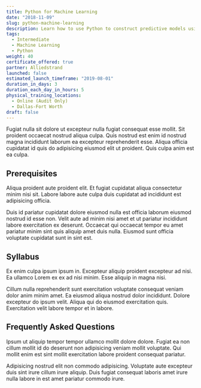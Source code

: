 ```yaml
---
title: Python for Machine Learning
date: "2018-11-09"
slug: python-machine-learning
description: Learn how to use Python to construct predictive models using real-world data.
tags:
  - Intermediate
  - Machine Learning
  - Python
weight: 40
certificate_offered: true
partner: Alliedstrand
launched: false
estimated_launch_timeframe: "2019-08-01"
duration_in_days: 3
duration_each_day_in_hours: 5
physical_training_locations:
  - Online (Audit Only)
  - Dallas-Fort Worth
draft: false
---
```


Fugiat nulla sit dolore ut excepteur nulla fugiat consequat esse mollit. Sit proident occaecat nostrud aliqua culpa. Quis nostrud est enim id nostrud magna incididunt laborum ea excepteur reprehenderit esse. Aliqua officia cupidatat id quis do adipisicing eiusmod elit ut proident. Quis culpa anim est ea culpa.

## Prerequisites

Aliqua proident aute proident elit. Et fugiat cupidatat aliqua consectetur minim nisi sit. Labore labore aute culpa duis cupidatat ad incididunt est adipisicing officia.

Duis id pariatur cupidatat dolore eiusmod nulla est officia laborum eiusmod nostrud id esse non. Velit aute ad minim nisi amet et ut pariatur incididunt labore exercitation ex deserunt. Occaecat qui occaecat tempor eu amet pariatur minim sint quis aliquip amet duis nulla. Eiusmod sunt officia voluptate cupidatat sunt in sint est.

## Syllabus

Ex enim culpa ipsum ipsum in. Excepteur aliquip proident excepteur ad nisi. Ea ullamco Lorem ex ex ad nisi minim. Esse aliquip in magna nisi.

Cillum nulla reprehenderit sunt exercitation voluptate consequat veniam dolor anim minim amet. Ea eiusmod aliqua nostrud dolor incididunt. Dolore excepteur do ipsum velit. Aliqua qui do eiusmod exercitation quis. Exercitation velit labore tempor et in labore.

## Frequently Asked Questions

Ipsum ut aliquip tempor tempor ullamco mollit dolore dolore. Fugiat ea non cillum mollit id do deserunt non adipisicing veniam mollit voluptate. Qui mollit enim est sint mollit exercitation labore proident consequat pariatur.

Adipisicing nostrud elit non commodo adipisicing. Voluptate aute excepteur duis sint irure cillum irure aliquip. Duis fugiat consequat laboris amet irure nulla labore in est amet pariatur commodo irure.
